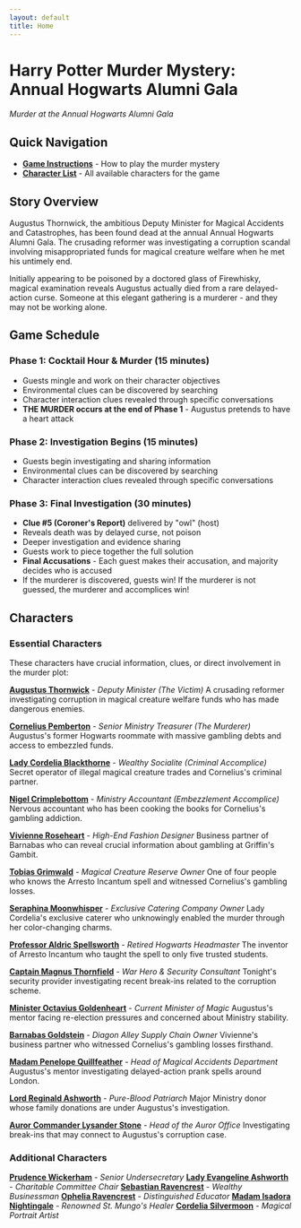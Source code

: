 ```yaml
---
layout: default
title: Home
---
```


# Harry Potter Murder Mystery: Annual Hogwarts Alumni Gala

*Murder at the Annual Hogwarts Alumni Gala*

## Quick Navigation

- **[Game Instructions](instructions.md)** - How to play the murder mystery
- **[Character List](#characters)** - All available characters for the game

## Story Overview

Augustus Thornwick, the ambitious Deputy Minister for Magical Accidents and Catastrophes, has been found dead at the annual Annual Hogwarts Alumni Gala. The crusading reformer was investigating a corruption scandal involving misappropriated funds for magical creature welfare when he met his untimely end.

Initially appearing to be poisoned by a doctored glass of Firewhisky, magical examination reveals Augustus actually died from a rare delayed-action curse. Someone at this elegant gathering is a murderer - and they may not be working alone.

## Game Schedule

### Phase 1: Cocktail Hour & Murder (15 minutes)
- Guests mingle and work on their character objectives
- Environmental clues can be discovered by searching
- Character interaction clues revealed through specific conversations
- **THE MURDER occurs at the end of Phase 1** - Augustus pretends to have a heart attack

### Phase 2: Investigation Begins (15 minutes)
- Guests begin investigating and sharing information
- Environmental clues can be discovered by searching
- Character interaction clues revealed through specific conversations

### Phase 3: Final Investigation (30 minutes)
- **Clue #5 (Coroner's Report)** delivered by "owl" (host)
- Reveals death was by delayed curse, not poison
- Deeper investigation and evidence sharing
- Guests work to piece together the full solution
- **Final Accusations** - Each guest makes their accusation, and majority decides who is accused
- If the murderer is discovered, guests win! If the murderer is not guessed, the murderer and accomplices win!

## Characters

### Essential Characters

These characters have crucial information, clues, or direct involvement in the murder plot:

**[Augustus Thornwick](characters/augustus-thornwick.md)** - *Deputy Minister (The Victim)*
A crusading reformer investigating corruption in magical creature welfare funds who has made dangerous enemies.

**[Cornelius Pemberton](characters/cornelius-pemberton.md)** - *Senior Ministry Treasurer (The Murderer)*
Augustus's former Hogwarts roommate with massive gambling debts and access to embezzled funds.

**[Lady Cordelia Blackthorne](characters/lady-cordelia-blackthorne.md)** - *Wealthy Socialite (Criminal Accomplice)*
Secret operator of illegal magical creature trades and Cornelius's criminal partner.

**[Nigel Crimplebottom](characters/nigel-crimplebottom.md)** - *Ministry Accountant (Embezzlement Accomplice)*
Nervous accountant who has been cooking the books for Cornelius's gambling addiction.

**[Vivienne Roseheart](characters/vivienne-roseheart.md)** - *High-End Fashion Designer*
Business partner of Barnabas who can reveal crucial information about gambling at Griffin's Gambit.

**[Tobias Grimwald](characters/tobias-grimwald.md)** - *Magical Creature Reserve Owner*
One of four people who knows the Arresto Incantum spell and witnessed Cornelius's gambling losses.

**[Seraphina Moonwhisper](characters/seraphina-moonwhisper.md)** - *Exclusive Catering Company Owner*
Lady Cordelia's exclusive caterer who unknowingly enabled the murder through her color-changing charms.

**[Professor Aldric Spellsworth](characters/professor-aldric-spellsworth.md)** - *Retired Hogwarts Headmaster*
The inventor of Arresto Incantum who taught the spell to only five trusted students.

**[Captain Magnus Thornfield](characters/captain-magnus-thornfield.md)** - *War Hero & Security Consultant*
Tonight's security provider investigating recent break-ins related to the corruption scheme.

**[Minister Octavius Goldenheart](characters/minister-octavius-goldenheart.md)** - *Current Minister of Magic*
Augustus's mentor facing re-election pressures and concerned about Ministry stability.

**[Barnabas Goldstein](characters/barnabas-goldstein.md)** - *Diagon Alley Supply Chain Owner*
Vivienne's business partner who witnessed Cornelius's gambling losses firsthand.

**[Madam Penelope Quillfeather](characters/penelope-quillfeather.md)** - *Head of Magical Accidents Department*
Augustus's mentor investigating delayed-action prank spells around London.

**[Lord Reginald Ashworth](characters/reginald-ashworth.md)** - *Pure-Blood Patriarch*
Major Ministry donor whose family donations are under Augustus's investigation.

**[Auror Commander Lysander Stone](characters/lysander-stone.md)** - *Head of the Auror Office*
Investigating break-ins that may connect to Augustus's corruption case.

### Additional Characters

**[Prudence Wickerham](characters/prudence-wickerham.md)** - *Senior Undersecretary*
**[Lady Evangeline Ashworth](characters/lady-evangeline-ashworth.md)** - *Charitable Committee Chair*
**[Sebastian Ravencrest](characters/sebastian-ravencrest.md)** - *Wealthy Businessman*
**[Ophelia Ravencrest](characters/ophelia-ravencrest.md)** - *Distinguished Educator*
**[Madam Isadora Nightingale](characters/isadora-nightingale.md)** - *Renowned St. Mungo's Healer*
**[Cordelia Silvermoon](characters/cordelia-silvermoon.md)** - *Magical Portrait Artist*